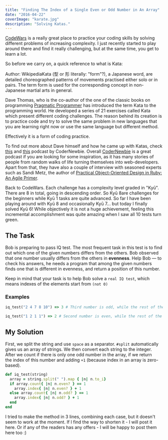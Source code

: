 ```yaml
---
title: "Finding The Index of a Single Even or Odd Number in An Array"
date: "2016-04-22"
coverImage: "karate.jpg"
description: "Solving Katas."
---
```


[CodeWars](http://www.codewars.com/) is a really great place to practice your coding skills by solving different problems of increasing complexity. I just recently started to play around there and find it really challenging, but at the same time, you get to learn a lot.

So before we carry on, a quick reference to what is Kata:

Author: WikipediaKata (型 or 形 literally: "form"?), a Japanese word, are detailed choreographed patterns of movements practised either solo or in pairs. The term form is used for the corresponding concept in non-Japanese martial arts in general.

Dave Thomas, who is the co-author of the one of the classic books on programming [Pragmatic Programmer](http://www.amazon.com/Pragmatic-Programmer-Journeyman-Master/dp/020161622X) has introduced the term Kata to the programming world. He developed a series of 21 exercises called Kata which present different coding challenges. The reason behind its creation is to practice code and try to solve the same problem in new languages that you are learning right now or use the same language but different method.

Effectively it is a form of coding practice.

To find out more about Dave himself and how he came up with Katas, check [this](http://www.codenewbie.org/podcast/the-pragmatic-programmer-i) and [this](http://www.codenewbie.org/podcast/the-pragmatic-programmer-part-ii) podcast by CoderNewbie. Overall [CoderNewbie](http://www.codenewbie.org/) is a great podcast if you are looking for some inspiration, as it has many stories of people from random walks of life turning themselves into web-developers. Apart from that, they have also a couple of interview with seasoned experts such as Sandi Metz, the author of [Practical Object-Oriented Design in Ruby: An Agile Primer](https://www.amazon.co.uk/Practical-Object-Oriented-Design-Ruby-Addison-Wesley/dp/0321721330).

Back to CodeWars. Each challenge has a complexity level graded in "Kyū". There are 8 in total, going in descending order. So Kyū 8are challenges for the beginners while Kyū 1 tasks are quite advanced. So far I have been playing around with Kyū 8 and occasionally Kyū 7... but today I finally solved Kyū 6! While objectively it is not a huge achievement, feeling this incremental accomplishment was quite amazing when I saw all 10 tests turn green.

## The Task

Bob is preparing to pass IQ test. The most frequent task in this test is to find out which one of the given numbers differs from the others. Bob observed that one number usually differs from the others in **evenness**. Help Bob — to check his answers, he needs a program that among the given numbers finds one that is different in evenness, and return a position of this number.

Keep in mind that your task is to help Bob solve a `real IQ test`, which means indexes of the elements start from `(not 0)`

### Examples

```ruby
iq_test("2 4 7 8 10") => 3 # Third number is odd, while the rest of the numbers are even

iq_test("1 2 1 1") => 2 # Second number is even, while the rest of the numbers are odd
```

## My Solution

First, we split the string and use `space` as a separator. `#split` automatically gives us an array of strings. We then convert each string to the integer. After we count if there is only one odd number in the array, if we return the index of this number and adding `+1` (because index in an array is zero-based).

```ruby
def iq_test(string)
  array = string.split(" ").map { |n| n.to_i}
  if array.count{ |n| n.even? } == 1
    array.index{ |n| n.even? } + 1
  else array.count{ |n| n.odd? } == 1
    array.index{ |n| n.odd? } + 1
  end
end
```

I tried to make the method in 3 lines, combining each case, but it doesn't seem to work at the moment. If I find the way to shorten it - I will post it here. Or if any of the readers has any offers - I will be happy to post them here too :)

